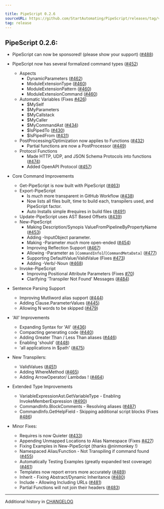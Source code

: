 ```yaml
---

title: PipeScript 0.2.6
sourceURL: https://github.com/StartAutomating/PipeScript/releases/tag/v0.2.6
tag: release
---
```

## PipeScript 0.2.6:

* PipeScript can now be sponsored! (please show your support) ([#488](https://github.com/StartAutomating/PipeScript/issues/488))

* PipeScript now has several formalized command types ([#452](https://github.com/StartAutomating/PipeScript/issues/452))
  * Aspects
    * DynamicParameters ([#462](https://github.com/StartAutomating/PipeScript/issues/462))
    * ModuleExtensionType ([#460](https://github.com/StartAutomating/PipeScript/issues/460))
    * ModuleExtensionPattern ([#460](https://github.com/StartAutomating/PipeScript/issues/460))
    * ModuleExtensionCommand ([#460](https://github.com/StartAutomating/PipeScript/issues/460))  
  * Automatic Variables (Fixes [#426](https://github.com/StartAutomating/PipeScript/issues/426))
    * $MySelf
    * $MyParameters
    * $MyCallstack
    * $MyCaller 
    * $MyCommandAst ([#434](https://github.com/StartAutomating/PipeScript/issues/434))
    * $IsPipedTo ([#430](https://github.com/StartAutomating/PipeScript/issues/430))
    * $IsPipedFrom ([#431](https://github.com/StartAutomating/PipeScript/issues/431))
  * PostProcessing/Optimization now applies to Functions ([#432](https://github.com/StartAutomating/PipeScript/issues/432))
    * Partial functions are now a PostProcessor ([#449](https://github.com/StartAutomating/PipeScript/issues/449))
  * Protocol Functions
     * Made HTTP, UDP, and JSON Schema Protocols into functions ([#474](https://github.com/StartAutomating/PipeScript/issues/474))
     * Added OpenAPI Protocol ([#457](https://github.com/StartAutomating/PipeScript/issues/457))
* Core Command Improvements
  * Get-PipeScript is now built with PipeScript ([#463](https://github.com/StartAutomating/PipeScript/issues/463))
  * Export-PipeScript
    * Is _much_ more transparent in GitHub Workflow ([#438](https://github.com/StartAutomating/PipeScript/issues/438))
    * Now lists all files built, time to build each, transpilers used, and PipeScript factor.
    * Auto Installs simple #requires in build files ([#491](https://github.com/StartAutomating/PipeScript/issues/491))
  * Update-PipeScript uses AST Based Offsets ([#439](https://github.com/StartAutomating/PipeScript/issues/439))
  * New-PipeScript
    * Making Description/Synopis ValueFromPipelineByPropertyName ([#453](https://github.com/StartAutomating/PipeScript/issues/453))
    * Adding -InputObject parameter.
    * Making -Parameter _much_ more open-ended ([#454](https://github.com/StartAutomating/PipeScript/issues/454))
    * Improving Reflection Support ([#467](https://github.com/StartAutomating/PipeScript/issues/467))
    * Allowing -Parameter as `[CommandInfo]`/`[CommandMetaData]` ([#477](https://github.com/StartAutomating/PipeScript/issues/477))
    * Supporting DefaultValue/ValidValue (Fixes [#473](https://github.com/StartAutomating/PipeScript/issues/473))
    * Adding -Verb/-Noun ([#468](https://github.com/StartAutomating/PipeScript/issues/468))
  * Invoke-PipeScript
    * Improving Positional Attribute Parameters (Fixes [#70](https://github.com/StartAutomating/PipeScript/issues/70))
    * Clarifying 'Transpiler Not Found' Messages ([#484](https://github.com/StartAutomating/PipeScript/issues/484))  

* Sentence Parsing Support
  * Improving Mutliword alias support ([#444](https://github.com/StartAutomating/PipeScript/issues/444))
  * Adding Clause.ParameterValues ([#445](https://github.com/StartAutomating/PipeScript/issues/445))
  * Allowing N words to be skipped ([#479](https://github.com/StartAutomating/PipeScript/issues/479))

* 'All' Improvements
  * Expanding Syntax for 'All' ([#436](https://github.com/StartAutomating/PipeScript/issues/436))
  * Compacting generating code ([#440](https://github.com/StartAutomating/PipeScript/issues/440))
  * Adding Greater Than / Less Than aliases ([#446](https://github.com/StartAutomating/PipeScript/issues/446))
  * Enabling 'should' ([#448](https://github.com/StartAutomating/PipeScript/issues/448))
  * 'all applications in $path' ([#475](https://github.com/StartAutomating/PipeScript/issues/475))  

* New Transpilers:
  * ValidValues ([#451](https://github.com/StartAutomating/PipeScript/issues/451))
  * Adding WhereMethod ([#465](https://github.com/StartAutomating/PipeScript/issues/465))
  * Adding ArrowOperator/ Lambdas ! ([#464](https://github.com/StartAutomating/PipeScript/issues/464))

* Extended Type Improvements
  * VariableExpressionAst.GetVariableType - Enabling InvokeMemberExpression ([#490](https://github.com/StartAutomating/PipeScript/issues/490))
  * CommandInfo.BlockComments - Resolving aliases ([#487](https://github.com/StartAutomating/PipeScript/issues/487))
  * CommandInfo.GetHelpField - Skipping additional script blocks (Fixes [#486](https://github.com/StartAutomating/PipeScript/issues/486))

* Minor Fixes:
  * Requires is now Quieter ([#433](https://github.com/StartAutomating/PipeScript/issues/433))
  * Appending Unmapped Locations to Alias Namespace (Fixes [#427](https://github.com/StartAutomating/PipeScript/issues/427))  
  * Fixing Examples in New-PipeScript (thanks @ninmonkey !)  
  * Namespaced Alias/Function - Not Transpiling if command found ([#455](https://github.com/StartAutomating/PipeScript/issues/455))  
  * Automatically Testing Examples (greatly expanded test coverage) ([#461](https://github.com/StartAutomating/PipeScript/issues/461))
  * Templates now report errors more accurately ([#489](https://github.com/StartAutomating/PipeScript/issues/489))
  * Inherit - Fixing Abstract/Dynamic Inheritance ([#480](https://github.com/StartAutomating/PipeScript/issues/480))
  * Include - Allowing Including URLs ([#481](https://github.com/StartAutomating/PipeScript/issues/481))
  * Partial Functions will not join their headers ([#483](https://github.com/StartAutomating/PipeScript/issues/483))
---
            
Additional history in [CHANGELOG](https://pipescript.start-automating.com/CHANGELOG)
